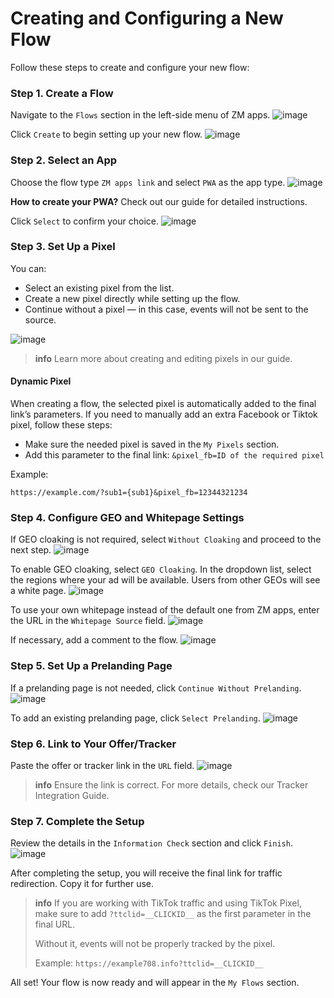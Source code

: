 # Creating and Configuring a New Flow

Follow these steps to create and configure your new flow:

### Step 1. Create a Flow

Navigate to the `Flows` section in the left-side menu of ZM apps.
![image](/img/5.5/image1.png)

Click `Create` to begin setting up your new flow.
![image](/img/5.5/image2.png)

### Step 2. Select an App

Choose the flow type `ZM apps link` and select `PWA` as the app type.
![image](/img/5.5/image3.png)

**How to create your PWA?**
Check out our guide for detailed instructions.

Click `Select` to confirm your choice.
![image](/img/5.5/image4.png)

### Step 3. Set Up a Pixel

You can:
* Select an existing pixel from the list.
* Create a new pixel directly while setting up the flow.
* Continue without a pixel — in this case, events will not be sent to the source.

![image](/img/5.5/image5.png)

> **info**
> Learn more about creating and editing pixels in our guide.

#### Dynamic Pixel

When creating a flow, the selected pixel is automatically added to the final link’s parameters.
If you need to manually add an extra Facebook or Tiktok pixel, follow these steps:

* Make sure the needed pixel is saved in the `My Pixels` section.
* Add this parameter to the final link: `&pixel_fb=ID of the required pixel`

Example:
```
https://example.com/?sub1={sub1}&pixel_fb=12344321234
```

### Step 4. Configure GEO and Whitepage Settings

If GEO cloaking is not required, select `Without Cloaking` and proceed to the next step.
![image](/img/5.5/image6.png)

To enable GEO cloaking, select `GEO Cloaking`. In the dropdown list, select the regions where your ad will be available. Users from other GEOs will see a white page.
![image](/img/5.5/image7.png)

To use your own whitepage instead of the default one from ZM apps, enter the URL in the `Whitepage Source` field.
![image](/img/5.5/image8.png)

If necessary, add a comment to the flow.
![image](/img/5.5/image9.png)

### Step 5. Set Up a Prelanding Page

If a prelanding page is not needed, click `Continue Without Prelanding`.
![image](/img/5.5/image10.png)

To add an existing prelanding page, click `Select Prelanding`.
![image](/img/5.5/image11.png)

### Step 6. Link to Your Offer/Tracker

Paste the offer or tracker link in the `URL` field.
![image](/img/5.5/image12.png)

> **info**
> Ensure the link is correct. For more details, check our Tracker Integration Guide.

### Step 7. Complete the Setup

Review the details in the `Information Check` section and click `Finish`.
![image](/img/5.5/image13.png)

After completing the setup, you will receive the final link for traffic redirection. Copy it for further use.

> **info**
> If you are working with TikTok traffic and using TikTok Pixel, make sure to add `?ttclid=__CLICKID__` as the first parameter in the final URL.
>
> Without it, events will not be properly tracked by the pixel.
>
> Example: `https://example708.info?ttclid=__CLICKID__`

All set! Your flow is now ready and will appear in the `My Flows` section.
